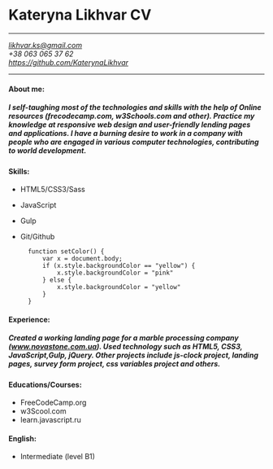 # Kateryna Likhvar CV 
***
*likhvar.ks@gmail.com*  
*+38 063 065 37 62*  
*https://github.com/KaterynaLikhvar*  
***
#### About me:
#####  I self-taughing most of the technologies and skills with the help of Online resources (frecodecamp.com, w3Schools.com and other). Practice my knowledge at responsive web design and user-friendly lending pages and applications. I have a burning desire to work in a company with people who are engaged in various computer technologies, contributing to world development.  
#### Skills:
- HTML5/CSS3/Sass
- JavaScript
- Gulp
- Git/Github  
 
    	function setColor() {
			var x = document.body;
			if (x.style.backgroundColor == "yellow") {
				x.style.backgroundColor = "pink"
			} else {
				x.style.backgroundColor = "yellow"
			}
		}  
		
#### Experience:
##### Created a working landing page for a marble processing company (www.novastone.com.ua). Used technology such as HTML5, CSS3, JavaScript,Gulp, jQuery. Other projects include js-clock project, landing pages, survey form project, css variables project and others.
#### Educations/Courses:
+ FreeCodeCamp.org
+ w3Scool.com
+ learn.javascript.ru  


#### English:
- Intermediate (level B1)
